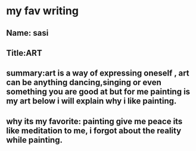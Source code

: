# my fav writing
## Name: sasi
## Title:ART
## summary:art is a way of expressing oneself , art can be anything dancing,singing or even something you are good at but for me painting is my art below i will explain why i like painting. 
## why its my favorite: painting give me peace its like meditation to me, i forgot about the reality while painting.
